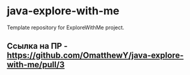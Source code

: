 # java-explore-with-me
Template repository for ExploreWithMe project.
## Ссылка на ПР - https://github.com/OmatthewY/java-explore-with-me/pull/3
